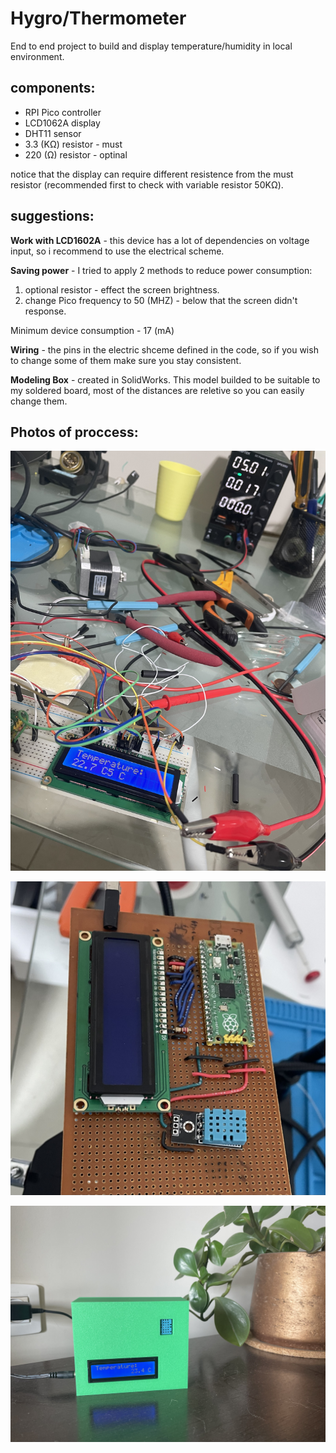 # Hygro/Thermometer

 End to end project to build and display temperature/humidity in local environment.

## components:
* RPI Pico controller
* LCD1062A display
* DHT11 sensor
* 3.3 (KΩ) resistor - must
* 220 (Ω) resistor - optinal

notice that the display can require different resistence from the must resistor (recommended first to check with variable resistor 50KΩ).

## suggestions:

**Work with LCD1602A** - this device has a lot of dependencies on voltage input, so i recommend to use the electrical scheme.

**Saving power** - I tried to apply 2 methods to reduce power consumption:
1. optional resistor - effect the screen brightness.
2. change Pico frequency to 50 (MHZ) - below that the screen didn't response.

Minimum device consumption - 17 (mA)

**Wiring** - the pins in the electric shceme defined in the code, so if you wish to change some of them make sure you stay consistent.

**Modeling Box** - created in SolidWorks.
This model builded to be suitable to my soldered board, most of the distances are reletive so you can easily change them.

## Photos of proccess:

![Alt text](/photos/1.jpeg)

![Alt text](/photos/2.jpeg)

![Alt text](/photos/3.jpeg)